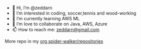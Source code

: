 - 👋 Hi, I’m @zeddarn
- 👀 I’m interested in coding, soccer,tennis and wood-working
- 🌱 I’m currently learning AWS ML
- 💞️ I’m love to collaborate on Java, AWS, Azure
- 📫 How to reach me: zeddarn@gmail.com

More repo in my [ org spider-walker/repositories](https://github.com/orgs/spider-walker/repositories)

<!---
zeddarn/zeddarn is a ✨ special ✨ repository because its `README.md` (this file) appears on your GitHub profile.
You can click the Preview link to take a look at your changes.
--->
